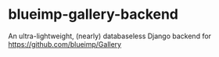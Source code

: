 # blueimp-gallery-backend
An ultra-lightweight, (nearly) databaseless Django backend for https://github.com/blueimp/Gallery
